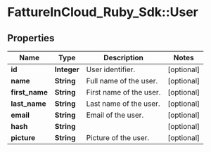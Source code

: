 # FattureInCloud_Ruby_Sdk::User

## Properties

| Name | Type | Description | Notes |
| ---- | ---- | ----------- | ----- |
| **id** | **Integer** | User identifier. | [optional] |
| **name** | **String** | Full name of the user. | [optional] |
| **first_name** | **String** | First name of the user. | [optional] |
| **last_name** | **String** | Last name of the user. | [optional] |
| **email** | **String** | Email of the user. | [optional] |
| **hash** | **String** |  | [optional] |
| **picture** | **String** | Picture of the user. | [optional] |

